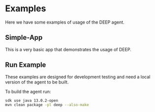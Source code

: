 # Examples

Here we have some examples of usage of the DEEP agent.

## Simple-App

This is a very basic app that demonstrates the usage of DEEP.

## Run Example

These examples are designed for development testing and need a local version of the agent to be built.

To build the agent run:

```bash
sdk use java 13.0.2-open
mvn clean package -pl deep --also-make
```